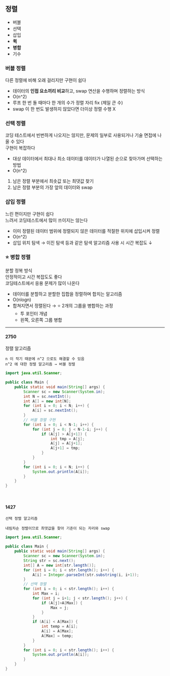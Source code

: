 ## 정렬

- 버블
- 선택
- 삽입
- **퀵**
- **병합**
- 기수

### 버블 정렬

다른 정렬에 비해 오래 걸리지만 구현이 쉽다

- 데이터의 **인접 요소끼리 비교**하고, swap 연산을 수행하며 정렬하는 방식
- O(n^2)
- 루프 한 번 돌 때마다 한 개의 수가 정렬 자리 fix (제일 큰 수)
- swap 이 한 번도 발생하지 않았다면 더이상 정렬 수행 X

### 선택 정렬

코딩 테스트에서 빈번하게 나오지는 않지만, 문제의 일부로 사용되거나 기술 면접에 나올 수 있다  
구현이 복잡하다

- 대상 데이터에서 최대나 최소 데이터를 데이터가 나열된 순으로 찾아가며 선택하는 방법
- O(n^2)

1. 남은 정렬 부분에서 최솟값 또는 최댓값 찾기
2. 남은 정렬 부분의 가장 앞의 데이터와 swap

### 삽입 정렬

느린 편이지만 구현이 쉽다  
느려서 코딩테스트에서 많이 쓰이지는 않는다  

- 이미 정렬된 데이터 범위에 정렬되지 않은 데이터를 적절한 위치에 삽입시켜 정렬
- O(n^2)
- 삽입 위치 탐색 → 이진 탐색 등과 같은 탐색 알고리즘 사용 시 시간 복잡도 ↓

### ⭐ 병합 정렬

분할 정복 방식  
안정적이고 시간 복잡도도 좋다  
코딩테스트에서 응용 문제가 많이 나온다  

- 데이터를 분할하고 분할한 집합을 정렬하며 합치는 알고리즘
- O(nlogn)
- 합쳐지면서 정렬된다 → ⭐ 2개의 그룹을 병합하는 과정
  - 투 포인터 개념
  - 왼쪽, 오른쪽 그룹 병합

---

#### 2750

정렬 알고리즘

```text
n 이 작기 때문에 n^2 으로도 해결할 수 있음
n^2 에 대한 정렬 알고리즘 → 버블 정렬
```

```java
import java.util.Scanner;

public class Main {
    public static void main(String[] args) {
        Scanner sc = new Scanner(System.in);
        int N = sc.nextInt();
        int A[] = new int[N];
        for (int i = 0; i < N; i++) {
            A[i] = sc.nextInt();
        }
        // 버블 정렬 구현
        for (int i = 0; i < N-1; i++) {
            for (int j = 0; j < N-1-i; j++) {
                if (A[j] > A[j+1]) {
                    int tmp = A[j];
                    A[j] = A[j+1];
                    A[j+1] = tmp;
                }
            }
        }
        for (int i = 0; i < N; i++) {
            System.out.println(A[i]);
        }
    }
}
```
<br>

#### 1427

```text
선택 정렬 알고리즘

내림차순 정렬이므로 최댓값을 찾아 기준이 되는 자리와 swap
```

```java
import java.util.Scanner;

public class Main {
    public static void main(String[] args) {
        Scanner sc = new Scanner(System.in);
        String str = sc.next();
        int[] A = new int[str.length()];
        for (int i = 0; i < str.length(); i++) {
            A[i] = Integer.parseInt(str.substring(i, i+1));
        }
        // 선택 정렬
        for (int i = 0; i < str.length(); i++) {
            int Max = i;
            for (int j = i+1; j < str.length(); j++) {
                if (A[j]>A[Max]) {
                    Max = j;
                }
            }
            if (A[i] < A[Max]) {
                int temp = A[i];
                A[i] = A[Max];
                A[Max] = temp;
            }
        }
        for (int i = 0; i < str.length(); i++) {
            System.out.println(A[i]);
        }
    }
}
```